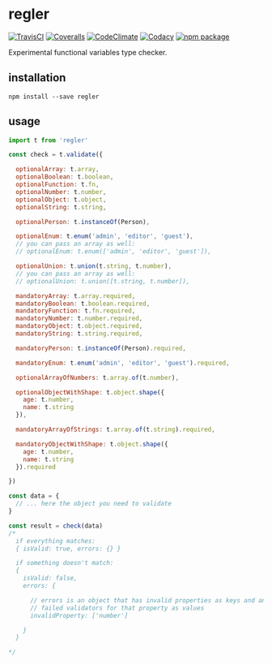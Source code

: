 # regler

[![TravisCI][build-badge]][build-url]
[![Coveralls][coverage-badge]][coverage-url]
[![CodeClimate][maintainability-badge]][maintainability-url]
[![Codacy][code-quality-badge]][code-quality-url]
[![npm package][npm-badge]][npm]

Experimental functional variables type checker.

## installation

```
npm install --save regler
```

## usage

```js
import t from 'regler'

const check = t.validate({

  optionalArray: t.array,
  optionalBoolean: t.boolean,
  optionalFunction: t.fn,
  optionalNumber: t.number,
  optionalObject: t.object,
  optionalString: t.string,

  optionalPerson: t.instanceOf(Person),

  optionalEnum: t.enum('admin', 'editor', 'guest'),
  // you can pass an array as well:
  // optionalEnum: t.enum(['admin', 'editor', 'guest']),

  optionalUnion: t.union(t.string, t.number),
  // you can pass an array as well:
  // optionalUnion: t.union([t.string, t.number]),

  mandatoryArray: t.array.required,
  mandatoryBoolean: t.boolean.required,
  mandatoryFunction: t.fn.required,
  mandatoryNumber: t.number.required,
  mandatoryObject: t.object.required,
  mandatoryString: t.string.required,

  mandatoryPerson: t.instanceOf(Person).required,

  mandatoryEnum: t.enum('admin', 'editor', 'guest').required,

  optionalArrayOfNumbers: t.array.of(t.number),

  optionalObjectWithShape: t.object.shape({
    age: t.number,
    name: t.string
  }),

  mandatoryArrayOfStrings: t.array.of(t.string).required,

  mandatoryObjectWithShape: t.object.shape({
    age: t.number,
    name: t.string
  }).required

})

const data = {
  // ... here the object you need to validate
}

const result = check(data)
/*
  if everything matches:
  { isValid: true, errors: {} }

  if something doesn't match:
  {
    isValid: false,
    errors: {

      // errors is an object that has invalid properties as keys and an array of
      // failed validators for that property as values
      invalidProperty: ['number']

    }
  }

*/

```














[build-badge]: https://img.shields.io/travis/0xc14m1z/regler.svg
[build-url]: https://travis-ci.org/0xc14m1z/regler

[coverage-badge]: https://img.shields.io/coveralls/github/0xc14m1z/regler.svg
[coverage-url]: https://coveralls.io/github/0xc14m1z/regler

[maintainability-badge]: https://img.shields.io/codeclimate/maintainability/0xc14m1z/regler.svg
[maintainability-url]: https://codeclimate.com/github/0xc14m1z/regler

[code-quality-badge]: https://img.shields.io/codacy/grade/c5eb6609f4744298bca301b20b11c102.svg
[code-quality-url]: https://www.codacy.com/app/0xc14m1z/regler

[npm-badge]: https://badge.fury.io/js/regler.svg
[npm]: https://badge.fury.io/js/regler

